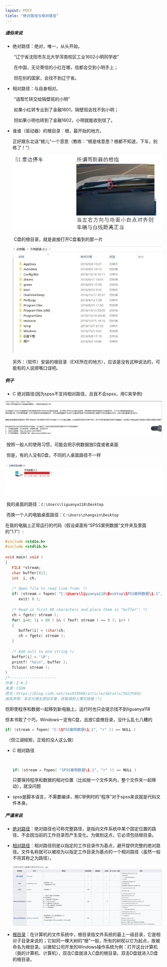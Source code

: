 ```yaml
---
layout: POST
tiele: "绝对路径与相对路径"
---
```


##### 通俗来说

+ 绝对路径：绝对，唯一，从头开始。

  ​	“辽宁省沈阳市东北大学浑南校区工业1602小明同学收”

  ​	在中国，无论寄信的小红在哪，信都会交到小明手上；

  ​	但在别的国家，会找不到辽宁省。

+ 相对路径：与自身相对。

  ​	“请帮忙转交给隔壁班的小明”

  ​	如果小红转专业到了金融1601，隔壁班会找不到小明；

  ​	但如果小明也转到了金融1602，小明就能收到信了。

+ 谁谁（驱动器）的根目录：根，最开始的地方。

  ​	正好跟东北话“根儿”一个意思（教练：“根是啥意思？根都不知道，下车，别练了！”）

  ![2018-10-17-绝对路径与相对路径_雨刷器根](/downloads/2018-10-17-绝对路径与相对路径_雨刷器根.jpg)

  ​	C盘的根目录，就是直接打开C盘看到的那一片

  ![2018-10-17-绝对路径与相对路径_C根目录](/downloads/2018-10-17-绝对路径与相对路径_C根目录.jpg)

  另外：（软件）安装的根目录（EXE所在的地方），应该是没有这种说法的，可能有的人说顺嘴口误吧。

##### 例子

+ C 绝对路径(因为spss不支持相对路径，且我不会spss，用C来举例)

![2018-10-17-绝对路径与相对路径_spss示例数据位置](/downloads/2018-10-17-绝对路径与相对路径_spss示例数据位置.jpg)

​		按照一般人的使用习惯，可能会把示例数据放D盘或者桌面

​		但是，有的人没有D盘，不同的人桌面路径不一样

![2018-10-17-绝对路径与相对路径_没有D盘](/downloads/2018-10-17-绝对路径与相对路径_没有D盘.jpg)

​		我的桌面的路径：`C:\Users\liguanya118\Desktop`

​		而换一个人的电脑桌面路径：`C:\Users\zhangxin\Desktop`

​		在我的电脑上正常运行的代码（假设桌面有“SPSS案例数据”文件夹及里面的"1.1"）:

```c
#include <stdio.h>
#include <stdlib.h>
 
void main( void )
{
   FILE *stream;
   char buffer[81];
   int  i, ch;
 
   /* Open file to read line from: */
   if( (stream = fopen( "C:\Users\liguanya118\Desktop\SPSS案例数据\1.1", "r" )) == NULL )
      exit( 0 );
 
   /* Read in first 80 characters and place them in "buffer": */
   ch = fgetc( stream );
   for( i=0; (i < 80 ) && ( feof( stream ) == 0 ); i++ )
   {
      buffer[i] = (char)ch;
      ch = fgetc( stream );
   }
 
   /* Add null to end string */
   buffer[i] = '\0';
   printf( "%s\n", buffer );
   fclose( stream );
}
/*--------------------- 
作者：Z-H-I 
来源：CSDN 
原文：https://blog.csdn.net/zxx910509/article/details/56275492 
版权声明：本文为博主原创文章，转载请附上博文链接！*/
```

​		但即使程序和数据一起移到新电脑上，运行时也只会提示找不到liguanya118

​		但本书取了个巧，Windows一定有C盘，且放C盘根目录，没什么乱七八糟的

```c
if( (stream = fopen( "C:\SPSS案例数据\1.1", "r" )) == NULL )
```

​		（但江湖规矩，正规的没人这么做）

+ C 相对路径

  ​	

  ```c
  if( (stream = fopen( "SPSS案例数据\1.1", "r" )) == NULL )
  ```

  ​		只要保持程序和数据的相对位置（比如放一个文件夹内，整个文件夹一起移动），就没问题

+ spss是脚本语言，不需要编译，用C举例时的“程序”对于spss来说就是代码文件本身。

##### 严谨来说

+ [绝对路径](https://zh.wikipedia.org/wiki/%E8%B7%AF%E5%BE%84_(%E8%AE%A1%E7%AE%97%E6%9C%BA%E7%A7%91%E5%AD%A6)#%E7%BB%9D%E5%AF%B9%E4%B8%8E%E7%9B%B8%E5%AF%B9%E8%B7%AF%E5%BE%84)：绝对路径也可称完整路径，是指向文件系统中某个固定位置的路径，不会因当前的工作目录而产生变化。为做到这点，它必须包括根目录。

+ [相对路径](https://zh.wikipedia.org/wiki/%E8%B7%AF%E5%BE%84_(%E8%AE%A1%E7%AE%97%E6%9C%BA%E7%A7%91%E5%AD%A6)#%E7%BB%9D%E5%AF%B9%E4%B8%8E%E7%9B%B8%E5%AF%B9%E8%B7%AF%E5%BE%84)：相对路径则是以指定的工作目录作为基点，避开提供完整的绝对路径。文件名称就可以被视为以指定工作目录为基点的一个相对路径（虽然一般不将其称之为路径）。

  ![2018-10-17-绝对路径与相对路径_维基路径的表示法](/downloads/2018-10-17-绝对路径与相对路径_维基路径的表示法.jpg)

+ [根目录](https://zh.wikipedia.org/wiki/%E6%A0%B9%E7%9B%AE%E5%BD%95)：在计算机的文件系统中，根目录指文件系统的最上一级目录，它是相对子目录来说的；它如同一棵大树的“根”一般，所有的树杈以它为起点，故被命名为根目录。以微软公司开发的Windows操作系统为例：打开这台计算机（我的计算机、计算机），双击C盘就进入C盘的根目录。双击D盘就进入D盘的根目录。


